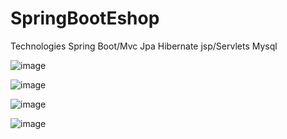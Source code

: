 # SpringBootEshop

Technologies
Spring Boot/Mvc
Jpa
Hibernate 
jsp/Servlets 
Mysql 

![image](https://user-images.githubusercontent.com/39504405/103026918-92142180-455d-11eb-903b-6764b66dc70b.png)

![image](https://user-images.githubusercontent.com/39504405/103027333-53329b80-455e-11eb-8dce-957d82bf7d73.png)

![image](https://user-images.githubusercontent.com/39504405/103027191-0ea70000-455e-11eb-85df-27d61d593f8a.png)

![image](https://user-images.githubusercontent.com/39504405/103027276-35653680-455e-11eb-8e02-dbe3b613f6ef.png)
